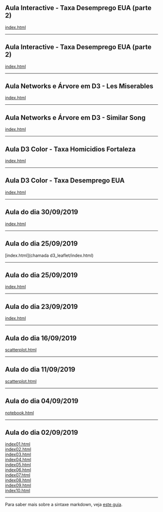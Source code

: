 ## Aula Interactive - Taxa Desemprego EUA (parte 2)

[index.html](d3_interactive/d3-com-crossfilter-dc-js-e-leaflet-parte-2/index.html)<br>

---

## Aula Interactive - Taxa Desemprego EUA (parte 2)

[index.html](d3_interactive/taxaDesemprego/index.html)<br>

---

## Aula Networks e Árvore em D3 - Les Miserables

[index.html](d3_network/les-miserables/index.html)<br>

---

## Aula Networks e Árvore em D3 - Similar Song

[index.html](d3_network/similar-song-network/index.html)<br>

---

## Aula D3 Color - Taxa Homicidios Fortaleza

[index.html](d3_color/homicidios-em-fortaleza-em-2012/index.html)<br>

---

## Aula D3 Color - Taxa Desemprego EUA

[index.html](d3_color/taxa-de-desemprego-nos-eua-em-agosto-de-2016/index.html)<br>

---

## Aula do dia 30/09/2019

[index.html](d3_leaflet/index.html)<br>

---

## Aula do dia 25/09/2019

[index.html](chamada d3_leaflet/index.html)<br>

---

## Aula do dia 25/09/2019

[index.html](d3_crossfilter_2/index.html)<br>

---

## Aula do dia 23/09/2019

[index.html](d3_crossfilter/index.html)<br>

---

## Aula do dia 16/09/2019

[scatterplot.html](d3_update/scatterplot.html)<br>

---

## Aula do dia 11/09/2019

[scatterplot.html](d3_scale/scatterplot.html)<br>

---

## Aula do dia 04/09/2019

[notebook.html](d3_intro/notebook.html)<br>

---

## Aula do dia 02/09/2019

[index01.html](basic/index01.html)<br>
[index02.html](basic/index02.html)<br>
[index03.html](basic/index03.html)<br>
[index04.html](basic/index04.html)<br>
[index05.html](basic/index05.html)<br>
[index06.html](basic/index06.html)<br>
[index07.html](basic/index07.html)<br>
[index08.html](basic/index08.html)<br>
[index09.html](basic/index09.html)<br>
[index10.html](basic/index10.html)<br>

---

Para saber mais sobre a sintaxe markdown, veja [este guia](https://guides.github.com/features/mastering-markdown/).
